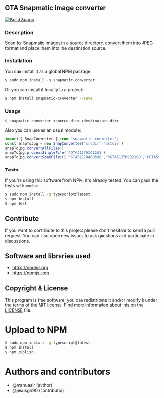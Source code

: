 ## GTA Snapmatic image converter

[![Build Status](https://travis-ci.org/manuasir/snapmatic-converter.svg?branch=master)](https://travis-ci.org/manuasir/snapmatic-converter)

### Description

Scan for Snapmatic images in a source directory, convert them into JPEG format and place them into the destination source.

### Installation

You can install it as a global NPM package:

```sh
$ sudo npm install -g snapmatic-converter
```

Or you can install it locally to a project:

```sh
$ npm install snapmatic-converter --save
```

### Usage

```
$ snapmatic-converter <source-dir> <destination-dir>
```

Also you can use as an usual module:

```js
import { SnapConverter } from 'snapmatic-converter';
const snapToJpg = new SnapConverter('srcdir','dstdir')
snapToJpg.convertAllFiles()
snapToJpg.processSingleFile('PGTA51876361281')
snapToJpg.convertSomeFiles(['PGTA52078400596','PGTA51370982198','PGTA5916100621'])
```

### Tests

If you're using this software from NPM, it's already tested. You can pass the tests with `mocha`:

```sh
$ sudo npm install -g typescript@latest
$ npm install
$ npm test
```

## Contribute

If you want to contribute to this project please don't hesitate to send a pull request. You can also open new issues to ask questions and participate in discussions.

## Software and libraries used

- https://nodejs.org
- https://npmjs.com

## Copyright & License


This program is free software; you can redistribute it and/or modify it under the terms of the MIT license.
Find more information about this on the [LICENSE](LICENSE) file.

# Upload to NPM

```sh
$ sudo npm install -g typescript@latest
$ npm install
$ npm publish
```

# Authors and contributors

- @manuasir (author)
- @jesusgn90 (contributor)
